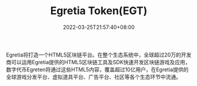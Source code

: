﻿---
weight: 
title: "Egretia Token(EGT)"
description: "Egretia将打造一个HTML5区块链平台"
date: 2022-03-25T21:57:40+08:00
lastmod: 2022-03-25T16:45:40+08:00
draft: false
authors: ["Metabd"]
featuredImage: "egretia-tokenegt.webp"
link: ""
tags: ["数字代币","Egretia Token(EGT)"]
categories: ["navigation"]
navigation: ["数字代币"]
lightgallery: true
toc: true
pinned: false
recommend: false
recommend1: false
---
Egretia将打造一个HTML5区块链平台。在整个生态系统中，全球超过20万的开发商可以运用Egretia提供的HTML5区块链工具及SDK快速开发区块链游戏及应用，数字代币Egreten将通过这些HTML5内容，覆盖超过10亿用户，在Egretia提供的全球游戏分发平台、虚拟道具平台、广告平台、社区等各个生态环节中流通。

